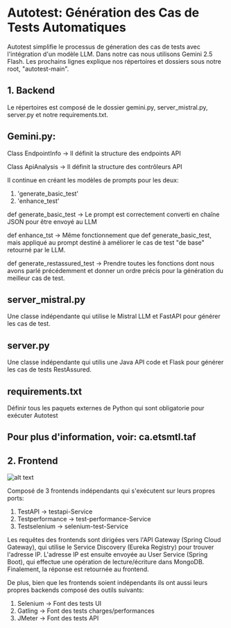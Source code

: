 # Autotest: Génération des Cas de Tests Automatiques

Autotest simplifie le processus de géneration des cas de tests avec l'intégration d'un modèle LLM. Dans notre cas nous utilisons Gemini 2.5 Flash. Les prochains lignes explique nos répertoires et dossiers sous notre root, "autotest-main". 

## 1. Backend

Le répertoires est composé de le dossier gemini.py, server_mistral.py, server.py et notre requirements.txt.

## Gemini.py:

Class EndpointInfo -> Il définit la structure des endpoints API 

Class ApiAnalysis -> Il définit la structure des contrôleurs API

Il continue en créant les modèles de prompts pour les deux: 

1. 'generate_basic_test'
2. 'enhance_test'

def generate_basic_test -> Le prompt est correctement converti en chaîne JSON pour être envoyé au LLM 

def enhance_tst -> Même fonctionnement que def generate_basic_test, mais appliqué au prompt destiné à améliorer le cas de test "de base" retourné par le LLM.

def generate_restassured_test -> Prendre toutes les fonctions dont nous avons parlé précédemment et donner un ordre précis pour la génération du meilleur cas de test.

## server_mistral.py

Une classe indépendante qui utilise le Mistral LLM et FastAPI pour générer les cas de test.

## server.py

Une classe indépendante qui utilis une Java API code et Flask pour générer les cas de tests RestAssured.

## requirements.txt

Définir tous les paquets externes de Python qui sont obligatorie pour exécuter Autotest

## Pour plus d'information, voir: ca.etsmtl.taf

## 2. Frontend 

![alt text](image.png)

Composé de 3 frontends indépendants qui s'exécutent sur leurs propres ports: 
1. TestAPI -> testapi-Service
2. Testperformance -> test-performance-Service
3. Testselenium -> selenium-test-Service

Les requêtes des frontends sont dirigées vers l'API Gateway (Spring Cloud Gateway), qui utilise le Service Discovery (Eureka Registry) pour trouver l'adresse IP. L'adresse IP est ensuite envoyée au User Service (Spring Boot), qui effectue une opération de lecture/écriture dans MongoDB. Finalement, la réponse est retournée au frontend.

De plus, bien que les frontends soient indépendants ils ont aussi leurs propres backends composé des outils suivants: 
1. Selenium -> Font des tests UI
2. Gatling -> Font des tests charges/performances
3. JMeter -> Font des tests API
